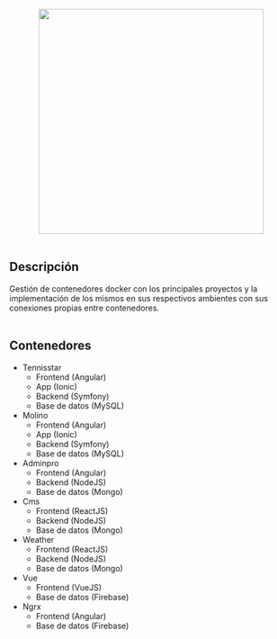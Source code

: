 <div align="center">
 <br>
 <img src="https://1000marcas.net/wp-content/uploads/2020/02/Docker-Logo.png" width="400">
 <br><br>
 </div>

## Descripción
Gestión de contenedores docker con los principales proyectos y la implementación de los mismos en sus respectivos ambientes con sus conexiones propias entre contenedores.
<br><br>

## Contenedores

* Tennisstar
  * Frontend (Angular)
  * App (Ionic)
  * Backend (Symfony)
  * Base de datos (MySQL)
* Molino
  * Frontend (Angular)
  * App (Ionic)
  * Backend (Symfony)
  * Base de datos (MySQL)
* Adminpro
  * Frontend (Angular)
  * Backend (NodeJS)
  * Base de datos (Mongo)
* Cms
  * Frontend (ReactJS)
  * Backend (NodeJS)
  * Base de datos (Mongo)
* Weather
  * Frontend (ReactJS)
  * Backend (NodeJS)
  * Base de datos (Mongo)
* Vue
  * Frontend (VueJS)
  * Base de datos (Firebase)
* Ngrx
  * Frontend (Angular)
  * Base de datos (Firebase)

